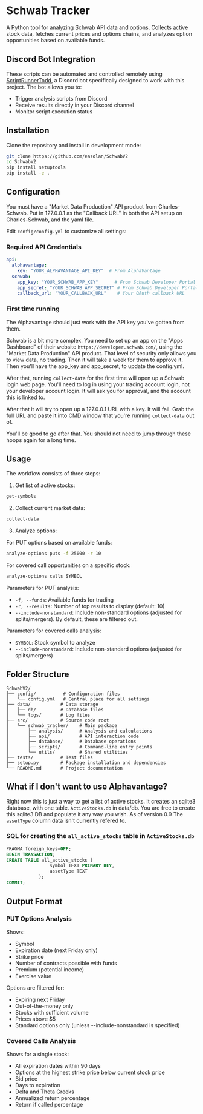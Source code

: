 # Schwab Tracker

A Python tool for analyzing Schwab API data and options. Collects active stock data, fetches current prices and options chains, and analyzes option opportunities based on available funds.

## Discord Bot Integration

These scripts can be automated and controlled remotely using [ScriptRunnerTodd](https://github.com/eazolan/ScriptRunnerTodd), a Discord bot specifically designed to work with this project. The bot allows you to:
- Trigger analysis scripts from Discord
- Receive results directly in your Discord channel
- Monitor script execution status

## Installation

Clone the repository and install in development mode:

```bash
git clone https://github.com/eazolan/SchwabV2
cd SchwabV2
pip install setuptools
pip install -e .
```

## Configuration

You must have a "Market Data Production" API product from Charles-Schwab. 
Put in 127.0.0.1 as the "Callback URL" in both the API setup on Charles-Schwab, and the yaml file.

Edit `config/config.yml` to customize all settings:

### Required API Credentials
```yaml
api:
  alphavantage:
    key: "YOUR_ALPHAVANTAGE_API_KEY"  # From AlphaVantage
  schwab:
    app_key: "YOUR_SCHWAB_APP_KEY"      # From Schwab Developer Portal
    app_secret: "YOUR_SCHWAB_APP_SECRET" # From Schwab Developer Portal
    callback_url: "YOUR_CALLBACK_URL"    # Your OAuth callback URL
```

### First time running

The Alphavantage should just work with the API key you've gotten from them.

Schwab is a bit more complex. You need to set up an app on the "Apps Dashboard" of their website `https://developer.schwab.com/`, using the "Market Data Production" API product. That level of security only allows you to view data, no trading. Then it will take a week for them to approve it. Then you'll have the app_key and app_secret, to update the config.yml.

After that, running `collect-data` for the first time will open up a Schwab login web page. You'll need to log in using your trading account login, not your developer account login. It will ask you for approval, and the account this is linked to. 

After that it will try to open up a 127.0.0.1 URL with a key. It will fail. Grab the full URL and paste it into CMD window that you're running `collect-data` out of. 

You'll be good to go after that. You should not need to jump through these hoops again for a long time.

## Usage

The workflow consists of three steps:

1. Get list of active stocks:
```bash
get-symbols
```

2. Collect current market data:
```bash
collect-data
```

3. Analyze options:

For PUT options based on available funds:
```bash
analyze-options puts -f 25000 -r 10
```

For covered call opportunities on a specific stock:
```bash
analyze-options calls SYMBOL
```

Parameters for PUT analysis:
- `-f, --funds`: Available funds for trading
- `-r, --results`: Number of top results to display (default: 10)
- `--include-nonstandard`: Include non-standard options (adjusted for splits/mergers). By default, these are filtered out.

Parameters for covered calls analysis:
- `SYMBOL`: Stock symbol to analyze
- `--include-nonstandard`: Include non-standard options (adjusted for splits/mergers)

## Folder Structure

```
SchwabV2/
├── config/          # Configuration files
│   └── config.yml   # Central place for all settings
├── data/           # Data storage
│   ├── db/         # Database files
│   └── logs/       # Log files
├── src/            # Source code root
│   └── schwab_tracker/    # Main package
│       ├── analysis/      # Analysis and calculations
│       ├── api/           # API interaction code
│       ├── database/      # Database operations
│       ├── scripts/       # Command-line entry points
│       └── utils/         # Shared utilities
├── tests/          # Test files
├── setup.py        # Package installation and dependencies
└── README.md       # Project documentation
```

## What if I don't want to use Alphavantage?

Right now this is just a way to get a list of active stocks. It creates an sqlite3 database, with one table. `ActiveStocks.db` in data/db. You are free to create this sqlite3 DB and populate it any way you wish. As of version 0.9 The `assetType` column data isn't currently refered to.

### SQL for creating the `all_active_stocks` table in `ActiveStocks.db`

```sql
PRAGMA foreign_keys=OFF;
BEGIN TRANSACTION;
CREATE TABLE all_active_stocks (
                symbol TEXT PRIMARY KEY,
                assetType TEXT 
            );
COMMIT;
```

## Output Format

### PUT Options Analysis
Shows:
- Symbol
- Expiration date (next Friday only)
- Strike price
- Number of contracts possible with funds
- Premium (potential income)
- Exercise value

Options are filtered for:
- Expiring next Friday
- Out-of-the-money only
- Stocks with sufficient volume
- Prices above $5
- Standard options only (unless --include-nonstandard is specified)

### Covered Calls Analysis
Shows for a single stock:
- All expiration dates within 90 days
- Options at the highest strike price below current stock price
- Bid price
- Days to expiration
- Delta and Theta Greeks
- Annualized return percentage
- Return if called percentage